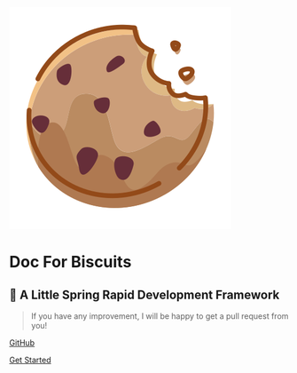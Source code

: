 ![logo](_media/biscuits.svg)
# Doc For Biscuits
## 🍪 A Little Spring Rapid Development Framework
> If you have any improvement, I will be happy to get a pull request from you!

[GitHub](https://github.com/leyan95/biscuits/)

[Get Started](/pages/pocket-why)